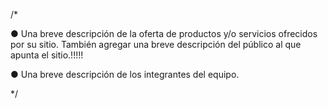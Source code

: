 /* 

● Una breve descripción de la oferta de productos y/o servicios ofrecidos por su
sitio. También agregar una breve descripción del público al que apunta el sitio.!!!!!

● Una breve descripción de los integrantes del equipo.

*/
